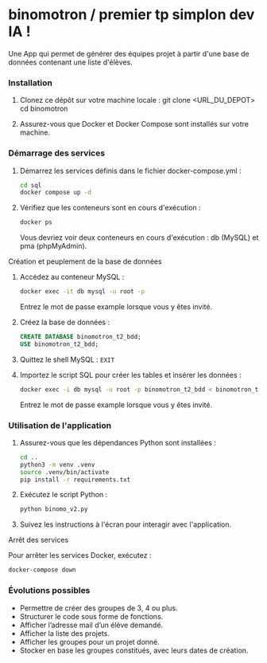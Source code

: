 # binomotron / premier tp simplon dev IA !

Une App qui permet de générer des équipes projet à partir d'une base de données contenant une liste d'élèves.

### Installation

1. Clonez ce dépôt sur votre machine locale :
   git clone <URL_DU_DEPOT>
   cd binomotron

2. Assurez-vous que Docker et Docker Compose sont installés sur votre machine.

### Démarrage des services

1. Démarrez les services définis dans le fichier docker-compose.yml :
   ```sh
   cd sql
   docker compose up -d
   ```

2. Vérifiez que les conteneurs sont en cours d'exécution :
   ```sh
   docker ps
   ```

   Vous devriez voir deux conteneurs en cours d'exécution : db (MySQL) et pma (phpMyAdmin).

Création et peuplement de la base de données

1. Accédez au conteneur MySQL :
   ```sh
   docker exec -it db mysql -u root -p
   ```
   Entrez le mot de passe example lorsque vous y êtes invité.

2. Créez la base de données :
   ```sql
   CREATE DATABASE binomotron_t2_bdd;
   USE binomotron_t2_bdd;
   ```

3. Quittez le shell MySQL :
   `EXIT`

4. Importez le script SQL pour créer les tables et insérer les données :
   ```sh
   docker exec -i db mysql -u root -p binomotron_t2_bdd < binomotron_t2_bdd.sql
   ```
   Entrez le mot de passe example lorsque vous y êtes invité.

### Utilisation de l'application

1. Assurez-vous que les dépendances Python sont installées :
   ```sh
   cd ..
   python3 -m venv .venv
   source .venv/bin/activate
   pip install -r requirements.txt
   ```

2. Exécutez le script Python :
   ```sh
   python binomo_v2.py
   ```

3. Suivez les instructions à l'écran pour interagir avec l'application.

Arrêt des services

Pour arrêter les services Docker, exécutez :
```sh 
docker-compose down
```
### Évolutions possibles

- Permettre de créer des groupes de 3, 4 ou plus.
- Structurer le code sous forme de fonctions.
- Afficher l’adresse mail d’un élève demandé.
- Afficher la liste des projets.
- Afficher les groupes pour un projet donné.
- Stocker en base les groupes constitués, avec leurs dates de création.